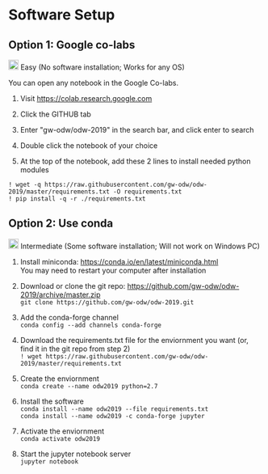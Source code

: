 # Software Setup

## Option 1: Google co-labs

<img src='https://www.wispresort.com/uploadedImages/Winter/easy.png' width=20 /> Easy (No software installation; Works for any OS)

You can open any notebook in the Google Co-labs.

1) Visit https://colab.research.google.com

2) Click the GITHUB tab

3) Enter "gw-odw/odw-2019" in the search bar, and click enter to search

4) Double click the notebook of your choice

5) At the top of the notebook, add these 2 lines to install needed python modules

`! wget -q https://raw.githubusercontent.com/gw-odw/odw-2019/master/requirements.txt -O requirements.txt` <br/>
`! pip install -q -r ./requirements.txt`



## Option 2: Use conda

<img src='https://www.wispresort.com/uploadedImages/Winter/intermediate.png' width=20 /> Intermediate (Some software installation; Will not work on Windows PC)

1) Install miniconda: https://conda.io/en/latest/miniconda.html <br/>
You may need to restart your computer after installation

2) Download or clone the git repo: https://github.com/gw-odw/odw-2019/archive/master.zip <br/>
`git clone https://github.com/gw-odw/odw-2019.git`

2) Add the conda-forge channel <br/>
`conda config --add channels conda-forge`

3) Download the requirements.txt file for the enviornment you want (or, find it in the git repo from step 2) <br/>
`! wget https://raw.githubusercontent.com/gw-odw/odw-2019/master/requirements.txt`

4) Create the enviornment <br/>
`conda create --name odw2019 python=2.7`

5) Install the software <br/>
`conda install --name odw2019 --file requirements.txt` <br/>
`conda install --name odw2019 -c conda-forge jupyter` <br/>


5) Activate the enviornment <br/>
`conda activate odw2019`

6) Start the jupyter notebook server <br/>
`jupyter notebook`

